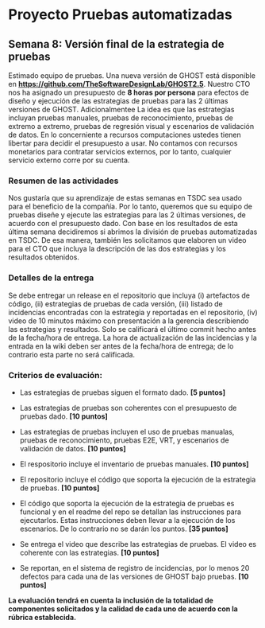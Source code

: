 
# Proyecto Pruebas automatizadas

## Semana 8: Versión final de la estrategia de pruebas

Estimado equipo de pruebas. Una nueva versión de GHOST está disponible en **https://github.com/TheSoftwareDesignLab/GHOST2.5**. Nuestro CTO nos ha asignado un presupuesto de **8 horas por persona** para efectos de diseño y ejecución de las estrategias de pruebas para las 2 últimas versiones de GHOST. Adicionalmentee La idea es que las estrategias incluyan pruebas manuales, pruebas de reconocimiento, pruebas de extremo a extremo, pruebas de regresión visual y escenarios de validación de datos. En lo concerniente a recursos computaciones ustedes tienen libertar para decidir el presupuesto a usar. No contamos con recursos monetarios para contratar servicios externos, por lo tanto, cualquier servicio externo corre por su cuenta.

 ### Resumen de las actividades
Nos gustaría que su aprendizaje de estas semanas en TSDC sea usado para el beneficio de la compañía. Por lo tanto, queremos que su equipo de pruebas diseñe y ejecute las estrategias para las 2 últimas versiones, de acuerdo con el presupuesto dado. Con base en los resultados de esta última semana decidiremos si abrimos la división de pruebas automatizadas en TSDC. De esa manera, también les solicitamos que elaboren un video para el CTO que incluya la descripción de las dos estrategias y los resultados obtenidos.


### Detalles de la entrega
Se debe entregar un release en el repositorio que incluya (i) artefactos de código, (ii) estrategias de pruebas de cada versión, (iii) listado de incidencias encontradas con la estrategia y reportadas en el repositorio, (iv) video de 10 minutos máximo con presentación a la gerencia describiendo las estrategias y resultados. Solo se calificará el último commit hecho antes de la fecha/hora de entrega. La hora de actualización de las incidencias y la entrada en la wiki deben ser antes de la fecha/hora de entrega; de lo contrario esta parte no será calificada.

### Criterios de evaluación:

- Las estrategias de pruebas siguen el formato dado. **[5 puntos]**

- Las estrategias de pruebas son coherentes con el presupuesto de pruebas dado. **[10 puntos]**

- Las estrategias de pruebas incluyen el uso de pruebas manualas, pruebas de reconocimiento, pruebas E2E, VRT, y escenarios de validación de datos. **[10 puntos]**

- El respositorio incluye el inventario de pruebas manuales. **[10 puntos]**

- El repositorio incluye el código que soporta la ejecución de la estrategia de pruebas.  **[10 puntos]**

- El código que soporta la ejecución de la estrategia de pruebas es funcional y en el readme del repo se detallan las instrucciones para ejecutarlos. Estas instrucciones deben llevar a la ejecución de los escenarios. De lo contrario no se darán los puntos.  **[35 puntos]**

- Se entrega el video que describe las estrategias de pruebas. El video es coherente con las estrategias. **[10 puntos]**

- Se reportan, en el sistema de registro de incidencias, por lo menos 20 defectos para cada una de las versiones de GHOST bajo pruebas. **[10 puntos]**



**La evaluación tendrá en cuenta la inclusión de la totalidad de componentes solicitados y la calidad de cada uno de acuerdo con la rúbrica establecida.**
